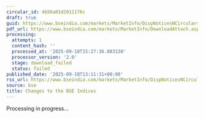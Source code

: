 ```yaml
---
circular_id: 4b56a01d2011176c
draft: true
guid: https://www.bseindia.com/markets/MarketInfo/DispNoticesNCirculars.aspx?Noticeid={F353A5EA-9681-402D-BA6B-95644EF61781}&noticeno=20250918-44&dt=09/18/2025&icount=44&totcount=61&flag=0
pdf_url: https://www.bseindia.com/markets/MarketInfo/DownloadAttach.aspx?id=20250918-44&attachedId=
processing:
  attempts: 1
  content_hash: ''
  processed_at: '2025-09-18T15:27:36.883138'
  processor_version: '2.0'
  stage: download_failed
  status: failed
published_date: '2025-09-18T13:11:31+00:00'
rss_url: https://www.bseindia.com/markets/MarketInfo/DispNoticesNCirculars.aspx?Noticeid={F353A5EA-9681-402D-BA6B-95644EF61781}&noticeno=20250918-44&dt=09/18/2025&icount=44&totcount=61&flag=0
source: bse
title: Changes to the BSE Indices
---
```


Processing in progress...